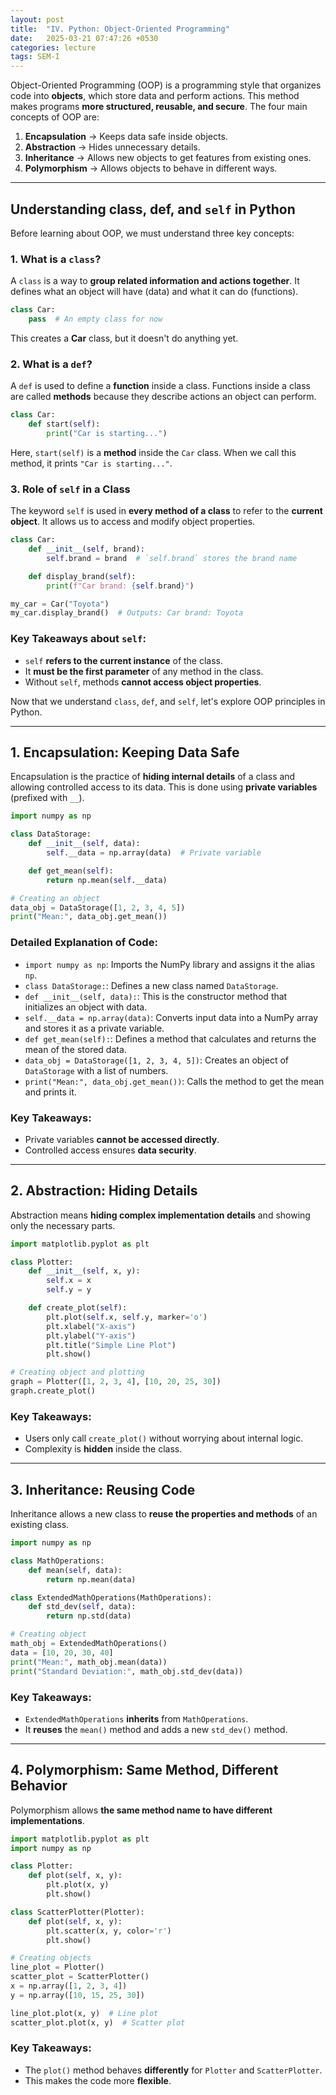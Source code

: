 ```yaml
---
layout: post
title:  "IV. Python: Object-Oriented Programming"
date:   2025-03-21 07:47:26 +0530
categories: lecture
tags: SEM-I
---
```



Object-Oriented Programming (OOP) is a programming style that organizes code into **objects**, which store data and perform actions. This method makes programs **more structured, reusable, and secure**. The four main concepts of OOP are:

1. **Encapsulation** → Keeps data safe inside objects.
2. **Abstraction** → Hides unnecessary details.
3. **Inheritance** → Allows new objects to get features from existing ones.
4. **Polymorphism** → Allows objects to behave in different ways.

---

## Understanding **class**, **def**, and `self` in Python
Before learning about OOP, we must understand three key concepts:

### **1. What is a `class`?**
A `class` is a way to **group related information and actions together**. It defines what an object will have (data) and what it can do (functions).

```python
class Car:
    pass  # An empty class for now
```
This creates a **Car** class, but it doesn't do anything yet.

### **2. What is a `def`?**
A `def` is used to define a **function** inside a class. Functions inside a class are called **methods** because they describe actions an object can perform.

```python
class Car:
    def start(self):
        print("Car is starting...")
```
Here, `start(self)` is a **method** inside the `Car` class. When we call this method, it prints `"Car is starting..."`.

### **3. Role of `self` in a Class**
The keyword `self` is used in **every method of a class** to refer to the **current object**. It allows us to access and modify object properties.

```python
class Car:
    def __init__(self, brand):
        self.brand = brand  # `self.brand` stores the brand name

    def display_brand(self):
        print(f"Car brand: {self.brand}")

my_car = Car("Toyota")
my_car.display_brand()  # Outputs: Car brand: Toyota
```
### **Key Takeaways about `self`:**
- `self` **refers to the current instance** of the class.
- It **must be the first parameter** of any method in the class.
- Without `self`, methods **cannot access object properties**.

Now that we understand `class`, `def`, and `self`, let's explore OOP principles in Python.

---

## 1. Encapsulation: Keeping Data Safe
Encapsulation is the practice of **hiding internal details** of a class and allowing controlled access to its data. This is done using **private variables** (prefixed with `__`).

```python
import numpy as np

class DataStorage:
    def __init__(self, data):
        self.__data = np.array(data)  # Private variable

    def get_mean(self):
        return np.mean(self.__data)

# Creating an object
data_obj = DataStorage([1, 2, 3, 4, 5])
print("Mean:", data_obj.get_mean())
```
### **Detailed Explanation of Code:**
- `import numpy as np`: Imports the NumPy library and assigns it the alias `np`.
- `class DataStorage:`: Defines a new class named `DataStorage`.
- `def __init__(self, data):`: This is the constructor method that initializes an object with data.
- `self.__data = np.array(data)`: Converts input data into a NumPy array and stores it as a private variable.
- `def get_mean(self):`: Defines a method that calculates and returns the mean of the stored data.
- `data_obj = DataStorage([1, 2, 3, 4, 5])`: Creates an object of `DataStorage` with a list of numbers.
- `print("Mean:", data_obj.get_mean())`: Calls the method to get the mean and prints it.

### **Key Takeaways:**
- Private variables **cannot be accessed directly**.
- Controlled access ensures **data security**.

---

## 2. Abstraction: Hiding Details
Abstraction means **hiding complex implementation details** and showing only the necessary parts.

```python
import matplotlib.pyplot as plt

class Plotter:
    def __init__(self, x, y):
        self.x = x
        self.y = y

    def create_plot(self):
        plt.plot(self.x, self.y, marker='o')
        plt.xlabel("X-axis")
        plt.ylabel("Y-axis")
        plt.title("Simple Line Plot")
        plt.show()

# Creating object and plotting
graph = Plotter([1, 2, 3, 4], [10, 20, 25, 30])
graph.create_plot()
```
### **Key Takeaways:**
- Users only call `create_plot()` without worrying about internal logic.
- Complexity is **hidden** inside the class.

---

## 3. Inheritance: Reusing Code
Inheritance allows a new class to **reuse the properties and methods** of an existing class.

```python
import numpy as np

class MathOperations:
    def mean(self, data):
        return np.mean(data)

class ExtendedMathOperations(MathOperations):
    def std_dev(self, data):
        return np.std(data)

# Creating object
math_obj = ExtendedMathOperations()
data = [10, 20, 30, 40]
print("Mean:", math_obj.mean(data))
print("Standard Deviation:", math_obj.std_dev(data))
```
### **Key Takeaways:**
- `ExtendedMathOperations` **inherits** from `MathOperations`.
- It **reuses** the `mean()` method and adds a new `std_dev()` method.

---

## 4. Polymorphism: Same Method, Different Behavior
Polymorphism allows **the same method name to have different implementations**.

```python
import matplotlib.pyplot as plt
import numpy as np

class Plotter:
    def plot(self, x, y):
        plt.plot(x, y)
        plt.show()

class ScatterPlotter(Plotter):
    def plot(self, x, y):
        plt.scatter(x, y, color='r')
        plt.show()

# Creating objects
line_plot = Plotter()
scatter_plot = ScatterPlotter()
x = np.array([1, 2, 3, 4])
y = np.array([10, 15, 25, 30])

line_plot.plot(x, y)  # Line plot
scatter_plot.plot(x, y)  # Scatter plot
```
### **Key Takeaways:**
- The `plot()` method behaves **differently** for `Plotter` and `ScatterPlotter`.
- This makes the code more **flexible**.
